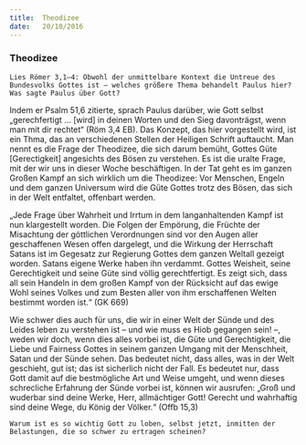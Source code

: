 ```yaml
---
title:  Theodizee
date:   20/10/2016
---
```


### Theodizee

`Lies Römer 3,1–4: Obwohl der unmittelbare Kontext die Untreue des Bundesvolks Gottes ist – welches größere Thema behandelt Paulus hier? Was sagte Paulus über Gott?`

Indem er Psalm 51,6 zitierte, sprach Paulus darüber, wie Gott selbst „gerechfertigt ... [wird] in deinen Worten und den Sieg davonträgst, wenn man mit dir rechtet“ (Röm 3,4 EB). Das Konzept, das hier vorgestellt wird, ist ein Thma, das an verschiedenen Stellen der Heiligen Schrift auftaucht. Man nennt es die Frage der Theodizee, die sich darum bemüht, Gottes Güte [Gerectigkeit] angesichts des Bösen zu verstehen. Es ist die uralte Frage, mit der wir uns in dieser Woche beschäftigen. In der Tat geht es im ganzen Großen Kampf an sich wirklich um die Theodizee: Vor Menschen, Engeln und dem ganzen Universum wird die Güte Gottes trotz des Bösen, das sich in der Welt entfaltet, offenbart werden.

„Jede Frage über Wahrheit und Irrtum in dem langanhaltenden Kampf ist nun klargestellt worden. Die Folgen der Empörung, die Früchte der Misachtung der göttlichen Verordnungen sind vor den Augen aller geschaffenen Wesen offen dargelegt, und die Wirkung der Herrschaft Satans ist im Gegesatz zur Regierung Gottes dem ganzen Weltall gezeigt worden. Satans eigene Werke haben ihn verdammt. Gottes Weisheit, seine Gerechtigkeit und seine Güte sind völlig gerechtfertigt. Es zeigt sich, dass all sein Handeln in dem großen Kampf von der Rücksicht auf das ewige Wohl seines Volkes und zum Besten aller von ihm erschaffenen Welten bestimmt worden ist.“ (GK 669)

Wie schwer dies auch für uns, die wir in einer Welt der Sünde und des Leides leben zu verstehen ist – und wie muss es Hiob gegangen sein! –, weden wir doch, wenn dies alles vorbei ist, die Güte und Gerechtigkeit, die Liebe und Fairness Gottes in seinem ganzen Umgang mit der Menschheit, Satan und der Sünde sehen. Das bedeutet nicht, dass alles, was in der Welt geschieht, gut ist; das ist sicherlich nicht der Fall. Es bedeutet nur, dass Gott damit auf die bestmögliche Art und Weise umgeht, und wenn dieses schrecliche Erfahrung der Sünde vorbei ist, können wir ausrufen: „Groß und wuderbar sind deine Werke, Herr, allmächtiger Gott! Gerecht und wahrhaftig sind deine Wege, du König der Völker.“ (Offb 15,3)

`Warum ist es so wichtig Gott zu loben, selbst jetzt, inmitten der Belastungen, die so schwer zu ertragen scheinen?`